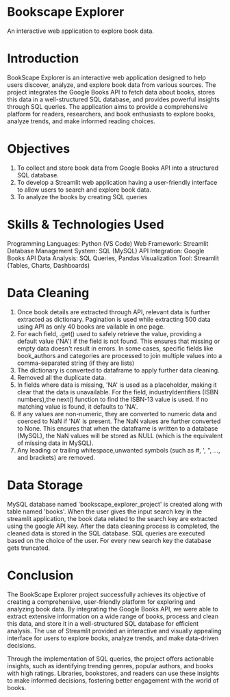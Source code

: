 # Bookscape Explorer
An interactive web application to explore book data. 

# Introduction
BookScape Explorer is an interactive web application designed to help users discover, analyze, and explore book data from various sources. The project integrates the Google Books API to fetch data about books, stores this data in a well-structured SQL database, and provides powerful insights through SQL queries. The application aims to provide a comprehensive platform for readers, researchers, and book enthusiasts to explore books, analyze trends, and make informed reading choices.

# Objectives
1) To collect and store book data from Google Books API into a structured SQL database.
2) To develop a Streamlit web application having a user-friendly interface to allow users to search and explore book data.
3) To analyze the books by creating SQL queries

# Skills & Technologies Used
Programming Languages: Python (VS Code)
Web Framework: Streamlit
Database Management System: SQL (MySQL)
API Integration: Google Books API
Data Analysis: SQL Queries, Pandas
Visualization Tool: Streamlit (Tables, Charts, Dashboards)

# Data Cleaning
1) Once book details are extracted through API, relevant data is further extracted as dictionary. Pagination is used while extracting 500 data using API as only 40 books are vailable in one page.
2) For each field, .get() used to safely retrieve the value, providing a default value ('NA') if the field is not found. This ensures that missing or empty data doesn't result in errors. In some cases, specific fields like book_authors and categories are processed to join multiple values into a comma-separated string (if they are lists)
3) The dictionary is converted to dataframe to apply further data cleaning.
4) Removed all the duplicate data.
5) In fields where data is missing, 'NA' is used as a placeholder, making it clear that the data is unavailable. For the field, industryIdentifiers (ISBN numbers),the next() function to find the ISBN-13 value is used. If no matching value is found, it defaults to 'NA'.
6) If any values are non-numeric, they are converted to numeric data and coerced to NaN if 'NA' is present. The NaN values are further converted to None. This ensures that when the dataframe is written to a database (MySQL), the NaN values will be stored as NULL (which is the equivalent of missing data in MySQL).
7) Any leading or trailing whitespace,unwanted symbols (such as #, ', ", ..., and brackets)  are removed.

# Data Storage
MySQL database named 'bookscape_explorer_project' is created along with table named 'books'. When the user gives the input search key in the streamlit application,
the book data related to the search key are extracted using the google API key. After the data cleaning process is completed, the cleaned data is stored in the SQL database. SQL queries are executed based on the choice of the user. For every new search key the database gets truncated.

# Conclusion
The BookScape Explorer project successfully achieves its objective of creating a comprehensive, user-friendly platform for exploring and analyzing book data. By integrating the Google Books API, we were able to extract extensive information on a wide range of books, process and clean this data, and store it in a well-structured SQL database for efficient analysis. The use of Streamlit provided an interactive and visually appealing interface for users to explore books, analyze trends, and make data-driven decisions.

Through the implementation of SQL queries, the project offers actionable insights, such as identifying trending genres, popular authors, and books with high ratings. Libraries, bookstores, and readers can use these insights to make informed decisions, fostering better engagement with the world of books.
